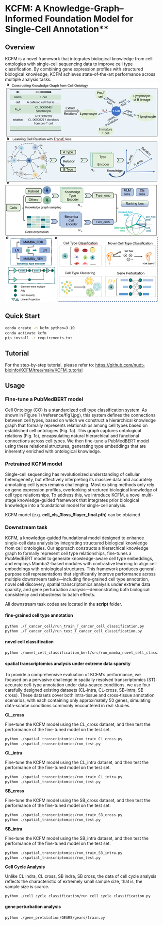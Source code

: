 # KCFM: A Knowledge-Graph–Informed Foundation Model for Single-Cell Annotation**

## Overview
KCFM is a novel framework that integrates biological knowledge from cell ontologies with single-cell sequencing data to improve cell type classification. By combining gene expression profiles with structured biological knowledge, KCFM achieves state-of-the-art performance across multiple analysis tasks.
![KCFM framework](./workflow.png)

## Quick Start
```bash
conda create -n kcfm python=3.10
conda activate kcfm
pip install -r requirements.txt
```

## Tutorial
For the step-by-step tutorial, please refer to: https://github.com/nudt-bioinfo/KCFM/tree/main/KCFM_tutorial

## Usage

### Fine-tune a PubMedBERT model
Cell Ontology (CO) is a standardized cell type classification system. As shown in Figure 1 (/reference/fig1.jpg), this system 
defines the connections between cell types, based on which we construct a hierarchical knowledge graph that formally represents 
relationships among cell types based on established cell ontologies (Fig. 1a). This graph captures ontological relations (Fig. 1c), 
encapsulating natural hierarchical and functional connections across cell types. We then fine-tune a PubMedBERT model using
these relational structures, generating type embeddings that are inherently enriched with ontological knowledge.

### Pretrained KCFM model

Single-cell sequencing has revolutionized understanding of cellular heterogeneity, but effectively interpreting its massive 
data and accurately annotating cell types remains challenging. Most existing methods only rely on gene expression profiles, 
overlooking structured biological knowledge of cell type relationships. To address this, we introduce KCFM, a novel multi-stage 
knowledge-guided framework that integrates prior biological knowledge into a foundational model for single-cell analysis.

KCFM model (e.g. **cell_cls_3loss_6layer_final.pth**) can be obtained.

### Downstream task
KCFM, a knowledge-guided foundational model designed to enhance single-cell data analysis by integrating structured biological 
knowledge from cell ontologies. Our approach constructs a hierarchical knowledge graph to formally represent cell type relationships, 
fine-tunes a PubMedBERT model to generate knowledge-aware cell type embeddings, and employs Mamba2-based modules with contrastive 
learning to align cell embeddings with ontological structures. This framework produces general-purpose cell representations that 
significantly improve performance across multiple downstream tasks—including fine-grained cell type annotation, novel cell discovery, 
spatial transcriptomics analysis under extreme data sparsity, and gene perturbation analysis—demonstrating both biological consistency 
and robustness to batch effects.

All downstream task codes are located in the **script** folder.

#### fine-grained cell type annotation
```angular2html
python ./T_cancer_cell/run_train_T_cancer_cell_classification.py
python ./T_cancer_cell/run_test_T_cancer_cell_classification.py
```

#### novel cell classification
```bash
python ./novel_cell_classification_bert/src/run_mamba_novel_cell_classification_difficulty.py
```

#### spatial transcriptomics analysis under extreme data sparsity
To provide a comprehensive evaluation of KCFM’s performance, we focused on a pervasive challenge in spatially resolved 
transcriptomics (ST): accurate cell-type annotation under data-scarce conditions. we use four carefully designed existing 
datasets (CL-intra, CL-cross, SB-intra, SB-cross). These datasets cover both intra-tissue and cross-tissue annotation scenarios, 
with each containing only approximately 50 genes, simulating data-scarce conditions commonly encountered in real studies.

**CL_cross**

Fine-tune the KCFM model using the CL_cross dataset, and then test the performance of the fine-tuned model on the test set.

```angular2html
python ./spatial_transcriptomics/run_train_CL_cross.py
python ./spatial_transcriptomics/run_test.py
```

**CL_intra**

Fine-tune the KCFM model using the CL_intra dataset, and then test the performance of the fine-tuned model on the test set.

```angular2html
python ./spatial_transcriptomics/run_train_CL_intra.py
python ./spatial_transcriptomics/run_test.py
```

**SB_cross**

Fine-tune the KCFM model using the SB_cross dataset, and then test the performance of the fine-tuned model on the test set.

```angular2html
python ./spatial_transcriptomics/run_train_SB_cross.py
python ./spatial_transcriptomics/run_test.py
```

**SB_intra**

Fine-tune the KCFM model using the SB_intra dataset, and then test the performance of the fine-tuned model on the test set.

```angular2html
python ./spatial_transcriptomics/run_train_SB_intra.py
python ./spatial_transcriptomics/run_test.py
```

**Cell Cycle Analysis**

Unlike CL indra, CL cross, SB indra, SB cross, the data of cell cycle analysis reflects the characteristic of extremely 
small sample size, that is, the sample size is scarce.
```angular2html
python ./cell_cycle_classification/run_cell_cycle_classification.py
```

#### gene perturbation analysis
```angular2html
python ./gene_pretubation/GEARS/gears/train.py
```

